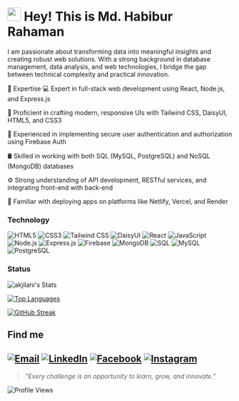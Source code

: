 <h1><img src="https://emojis.slackmojis.com/emojis/images/1531849430/4246/blob-sunglasses.gif?1531849430" width="30"/> Hey! This is Md. Habibur Rahaman</h1>
I am passionate about transforming data into meaningful insights and creating robust web solutions. With a strong background in database management, data analysis, and web technologies, I bridge the gap between technical complexity and practical innovation.

🚀 Expertise
💻 Expert in full-stack web development using React, Node.js, and Express.js

🎨 Proficient in crafting modern, responsive UIs with Tailwind CSS, DaisyUI, HTML5, and CSS3

🔐 Experienced in implementing secure user authentication and authorization using Firebase Auth

🛢️ Skilled in working with both SQL (MySQL, PostgreSQL) and NoSQL (MongoDB) databases

⚙️ Strong understanding of API development, RESTful services, and integrating front-end with back-end

🚀 Familiar with deploying apps on platforms like Netlify, Vercel, and Render

### Technology
![HTML5](https://img.shields.io/badge/HTML5-E34F26?style=for-the-badge&logo=html5&logoColor=white)
![CSS3](https://img.shields.io/badge/CSS3-1572B6?style=for-the-badge&logo=css3&logoColor=white)
![Tailwind CSS](https://img.shields.io/badge/Tailwind_CSS-38B2AC?style=for-the-badge&logo=tailwind-css&logoColor=white)
![DaisyUI](https://img.shields.io/badge/DaisyUI-FF69B4?style=for-the-badge&logo=daisyui&logoColor=white)
![React](https://img.shields.io/badge/React-20232A?style=for-the-badge&logo=react&logoColor=61DAFB)
![JavaScript](https://img.shields.io/badge/JavaScript-F7DF1E?style=for-the-badge&logo=javascript&logoColor=black)
![Node.js](https://img.shields.io/badge/Node.js-339933?style=for-the-badge&logo=nodedotjs&logoColor=white)
![Express.js](https://img.shields.io/badge/Express.js-000000?style=for-the-badge&logo=express&logoColor=white)
![Firebase](https://img.shields.io/badge/Firebase-FFCA28?style=for-the-badge&logo=firebase&logoColor=black)
![MongoDB](https://img.shields.io/badge/MongoDB-47A248?style=for-the-badge&logo=mongodb&logoColor=white)
![SQL](https://img.shields.io/badge/SQL-4479A1?style=for-the-badge&logo=database&logoColor=white)
![MySQL](https://img.shields.io/badge/MySQL-005C84?style=for-the-badge&logo=mysql&logoColor=white)
![PostgreSQL](https://img.shields.io/badge/PostgreSQL-336791?style=for-the-badge&logo=postgresql&logoColor=white)


### Status

![akjilani's Stats](https://github-readme-stats.vercel.app/api?username=habiburnik&theme=radical&show_icons=true&hide_border=true&count_private=true&include_all_commits=true)

[![Top Languages](https://github-readme-stats.vercel.app/api/top-langs/?username=habiburnik&layout=compact&theme=radical&langs_count=10&count_private=true&include_all_commits=true&private=true)](https://github.com/habiburnik)

[![GitHub Streak](https://streak-stats.demolab.com?user=habiburnik&theme=radical&hide_border=false&mode=weekly&include_all_commits=true)](https://github.com/habiburnik)


## Find me
[![Email](https://img.shields.io/badge/Email-D14836?style=for-the-badge&logo=gmail&logoColor=white)](mailto:habiburnik@gmail.com)
[![LinkedIn](https://img.shields.io/badge/LinkedIn-0077B5?style=for-the-badge&logo=linkedin&logoColor=white)](https://www.linkedin.com/in/habiburnik/)
[![Facebook](https://img.shields.io/badge/Facebook-1877F2?style=for-the-badge&logo=facebook&logoColor=white)](https://www.facebook.com/habiburnik)
[![Instagram](https://img.shields.io/badge/Instagram-E4405F?style=for-the-badge&logo=instagram&logoColor=white)](https://www.instagram.com/habiburnik/)
---
> *"Every challenge is an opportunity to learn, grow, and innovate."*

![Profile Views](https://komarev.com/ghpvc/?username=habiburnik&color=blueviolet)
